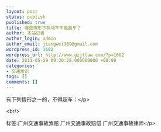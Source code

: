 ```yaml
---
layout: post
status: publish
published: true
title: 哪些情形下机动车不能超车？
author: 本站记者
author_login: admin
author_email: jiangwei909@gmail.com
wordpress_id: 1602
wordpress_url: http://www.gzjtlaw.com/?p=1602
date: 2011-05-29 09:30:28.000000000 +08:00
categories:
- 交通常识
tags: []
comments: []
---
```

<p>有下列情形之一的，不得超车：<&#47;p><br&#47;><p>标签:广州交通事故索赔 广州交通事故赔偿 广州交通事故律师<&#47;p>
